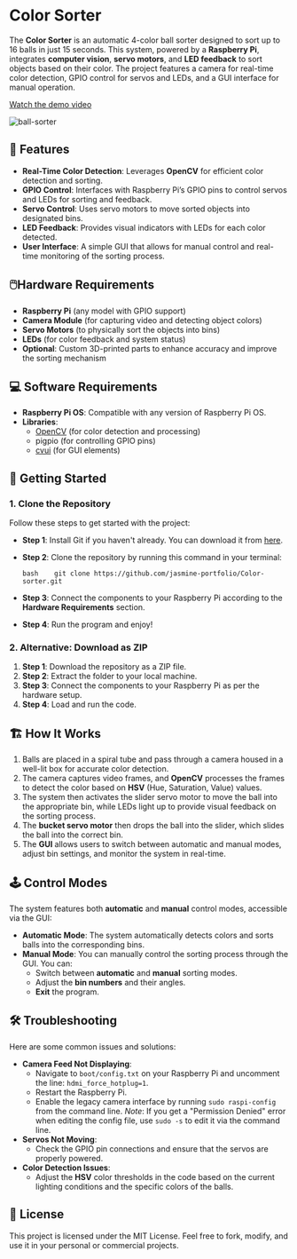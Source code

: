 # Color Sorter

The **Color Sorter** is an automatic 4-color ball sorter designed to sort up to 16 balls in just 15 seconds. This system, powered by a **Raspberry Pi**, integrates **computer vision**, **servo motors**, and **LED feedback** to sort objects based on their color. The project features a camera for real-time color detection, GPIO control for servos and LEDs, and a GUI interface for manual operation.

[Watch the demo video](https://github.com/jasmine-portfolio/Color-sorter/blob/v1.0/media/ball-sorter.mp4)

![ball-sorter](https://github.com/user-attachments/assets/dd9f564c-9769-4d5d-84b3-3a66db1ee328)

## 🚀 Features
- **Real-Time Color Detection**: Leverages **OpenCV** for efficient color detection and sorting.
- **GPIO Control**: Interfaces with Raspberry Pi’s GPIO pins to control servos and LEDs for sorting and feedback.
- **Servo Control**: Uses servo motors to move sorted objects into designated bins.
- **LED Feedback**: Provides visual indicators with LEDs for each color detected.
- **User Interface**: A simple GUI that allows for manual control and real-time monitoring of the sorting process.


## 🖱️Hardware Requirements
- **Raspberry Pi** (any model with GPIO support)
- **Camera Module** (for capturing video and detecting object colors)
- **Servo Motors** (to physically sort the objects into bins)
- **LEDs** (for color feedback and system status)
- **Optional**: Custom 3D-printed parts to enhance accuracy and improve the sorting mechanism


## 💻 Software Requirements
- **Raspberry Pi OS**: Compatible with any version of Raspberry Pi OS.
- **Libraries**:
    - [OpenCV](https://opencv.org/) (for color detection and processing)
    - pigpio (for controlling GPIO pins)
    - [cvui](https://github.com/dov/-cvui) (for GUI elements)


## 🔧 **Getting Started**

### 1. **Clone the Repository**
Follow these steps to get started with the project:
- **Step 1**: Install Git if you haven't already. You can download it from [here](https://git-scm.com/downloads).
- **Step 2**: Clone the repository by running this command in your terminal:
    
    ```
    bash    git clone https://github.com/jasmine-portfolio/Color-sorter.git  
    ```
- **Step 3**: Connect the components to your Raspberry Pi according to the **Hardware Requirements** section.
- **Step 4**: Run the program and enjoy!

### 2. **Alternative: Download as ZIP**
1. **Step 1**: Download the repository as a ZIP file.
2. **Step 2**: Extract the folder to your local machine.
3. **Step 3**: Connect the components to your Raspberry Pi as per the hardware setup.
4. **Step 4**: Load and run the code.


## 🏗️ How It Works
1. Balls are placed in a spiral tube and pass through a camera housed in a well-lit box for accurate color detection.
2. The camera captures video frames, and **OpenCV** processes the frames to detect the color based on **HSV** (Hue, Saturation, Value) values.
3. The system then activates the slider servo motor to move the ball into the appropriate bin, while LEDs light up to provide visual feedback on the sorting process.
4. The **bucket servo motor** then drops the ball into the slider, which slides the ball into the correct bin.
5. The **GUI** allows users to switch between automatic and manual modes, adjust bin settings, and monitor the system in real-time.

## 🕹️ Control Modes
The system features both **automatic** and **manual** control modes, accessible via the GUI:
- **Automatic Mode**: The system automatically detects colors and sorts balls into the corresponding bins.
- **Manual Mode**: You can manually control the sorting process through the GUI. You can:
    - Switch between **automatic** and **manual** sorting modes.
    - Adjust the **bin numbers** and their angles.
    - **Exit** the program.

## 🛠️ Troubleshooting
Here are some common issues and solutions:
- **Camera Feed Not Displaying**:
    - Navigate to `boot/config.txt` on your Raspberry Pi and uncomment the line: `hdmi_force_hotplug=1`.
    - Restart the Raspberry Pi.
    - Enable the legacy camera interface by running `sudo raspi-config` from the command line. 
    *Note*: If you get a "Permission Denied" error when editing the config file, use `sudo -s` to edit it via the command line.   
- **Servos Not Moving**:
    - Check the GPIO pin connections and ensure that the servos are properly powered.
- **Color Detection Issues**:
    - Adjust the **HSV** color thresholds in the code based on the current lighting conditions and the specific colors of the balls.


## 📄 **License**
This project is licensed under the MIT License. Feel free to fork, modify, and use it in your personal or commercial projects.
